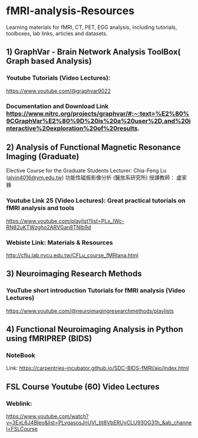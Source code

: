 # fMRI-analysis-Resources
Learning materials for fMRI, CT, PET, EGG analysis, including tutorials, toolboxes, lab links, articles and datasets.

## 1) GraphVar - Brain Network Analysis ToolBox( Graph based Analysis)
### Youtube Tutorials (Video Lectures): 
https://www.youtube.com/@graphvar9022
### Documentation and Download Link https://www.nitrc.org/projects/graphvar/#:~:text=%E2%80%9CGraphVar%E2%80%9D%20is%20a%20user%2D,and%20interactive%20exploration%20of%20results.

## 2) Analysis of Functional Magnetic Resonance Imaging (Graduate)
 Elective Course for the Graduate Students
Lecturer: Chia-Feng Lu (alvin4016@ym.edu.tw)
功能性磁振影像分析 (醫放系研究所)
授課教師： 盧家鋒
### Youtube Link 25 (Video Lectures): Great practical tutorials on fMRI analysis and tools
https://www.youtube.com/playlist?list=PLx_IWc-RN82uKTWzgho2ARVGan8TNlb9d
### Webiste Link: Materials & Resources
http://cflu.lab.nycu.edu.tw/CFLu_course_fMRIana.html

## 3) Neuroimaging Research Methods
### YouTube short introduction Tutorials for fMRI analysis (Video Lectures)
https://www.youtube.com/@neuroimagingresearchmethods/playlists

## 4) Functional Neuroimaging Analysis in Python using fMRIPREP (BIDS)
### NoteBook 
Link: https://carpentries-incubator.github.io/SDC-BIDS-fMRI/aio/index.html

## FSL Course Youtube (60) Video Lectures
### Weblink:
https://www.youtube.com/watch?v=3ExL6J4BIeo&list=PLvgasosJnUVl_bt8VbERUyCLU93OG31h_&ab_channel=FSLCourse
